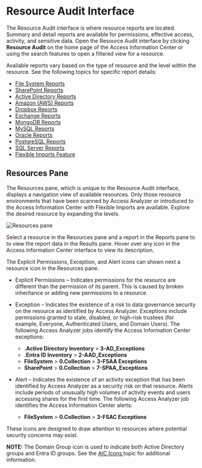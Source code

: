 # Resource Audit Interface

The Resource Audit interface is where resource reports are located. Summary and detail reports are
available for permissions, effective access, activity, and sensitive data. Open the Resource Audit
interface by clicking **Resource Audit** on the home page of the Access Information Center or using
the search features to open a filtered view for a resource.

Available reports vary based on the type of resource and the level within the resource. See the
following topics for specific report details:

- [File System Reports](/docs/accessinformationcenter/12.0/access/informationcenter/resourceaudit/filesystem/overview.md)
- [SharePoint Reports](/docs/accessinformationcenter/12.0/access/informationcenter/resourceaudit/sharepoint/overview.md)
- [Active Directory Reports](/docs/accessinformationcenter/12.0/access/informationcenter/resourceaudit/activedirectory/overview.md)
- [Amazon (AWS) Reports](/docs/accessinformationcenter/12.0/access/informationcenter/resourceaudit/aws/overview.md)
- [Dropbox Reports](/docs/accessinformationcenter/12.0/access/informationcenter/resourceaudit/dropbox/overview.md)
- [Exchange Reports](/docs/accessinformationcenter/12.0/access/informationcenter/resourceaudit/exchange/overview.md)
- [MongoDB Reports](/docs/accessinformationcenter/12.0/access/informationcenter/resourceaudit/mongodb/overview.md)
- [MySQL Reports](/docs/accessinformationcenter/12.0/access/informationcenter/resourceaudit/mysql/overview.md)
- [Oracle Reports](/docs/accessinformationcenter/12.0/access/informationcenter/resourceaudit/oracle/overview.md)
- [PostgreSQL Reports](/docs/accessinformationcenter/12.0/access/informationcenter/resourceaudit/postgresql/overview.md)
- [SQL Server Reports](/docs/accessinformationcenter/12.0/access/informationcenter/resourceaudit/sql/overview.md)
- [Flexible Imports Feature](/docs/accessinformationcenter/12.0/access/informationcenter/resourceaudit/flexibleimports/overview.md)

## Resources Pane

The Resources pane, which is unique to the Resource Audit interface, displays a navigation view of
available resources. Only those resource environments that have been scanned by Access Analyzer or
introduced to the Access Information Center with Flexible Imports are available. Explore the desired
resource by expanding the levels.

![Resources pane](/img/product_docs/accessinformationcenter/access/informationcenter/resourceaudit/navigate/resourcespane.webp)

Select a resource in the Resources pane and a report in the Reports pane to to view the report data
in the Results pane. Hover over any icon in the Access Information Center interface to view its
description.

The Explicit Permissions, Exception, and Alert icons can shown next a resource icon in the Resources
pane.

- Explicit Permissions – Indicates permissions for the resource are different than the permission of
  its parent. This is caused by broken inheritance or adding new permissions to a resource.
- Exception – Indicates the existence of a risk to data governance security on the resource as
  identified by Access Analyzer. Exceptions include permissions granted to stale, disabled, or
  high-risk trustees (for example, Everyone, Authenticated Users, and Domain Users). The following
  Access Analyzer jobs identify the Access Information Center exceptions:

  - **.Active Directory Inventory** > **3-AD_Exceptions**
  - **.Entra ID Inventory** > **2-AAD_Exceptions**
  - **FileSystem** > **0.Collection** > **3-FSAA Exceptions**
  - **SharePoint** > **0.Collection** > **7-SPAA_Exceptions**

- Alert – Indicates the existence of an activity exception that has been identified by Access
  Analyzer as a security risk on that resource. Alerts include periods of unusually high volumes of
  activity events and users accessing shares for the first time. The following Access Analyzer job
  identifies the Access Information Center alerts:

  - **FileSystem** > **0.Collection** > **3-FSAC Exceptions**

These icons are designed to draw attention to resources where potential security concerns may exist.

**NOTE:** The Domain Group icon is used to indicate both Active Directory groups and Entra ID
groups. See the [AIC Icons ](/docs/accessinformationcenter/12.0/access/informationcenter/resourceaudit/navigate/icons.md)topic for additional information.
